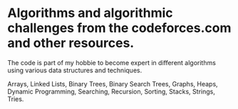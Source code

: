 # Algorithms and algorithmic challenges from the codeforces.com and other resources.

The code is part of my hobbie to become expert in different algorithms using various data structures and techniques.

Arrays, Linked Lists, Binary Trees, Binary Search Trees, Graphs, Heaps, Dynamic Programming, Searching, Recursion, Sorting, Stacks, Strings, Tries.

